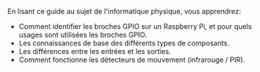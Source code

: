 En lisant ce guide  au sujet de l'informatique physique, vous apprendrez:

- Comment identifier les broches GPIO sur un Raspberry Pi, et pour quels usages sont utilisées les broches GPIO.
- Les connaissances de base des différents types de composants.
- Les différences entre les entrées et les sorties.
- Comment fonctionne les détecteurs de mouvement (infrarouge / PIR).

